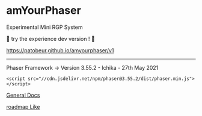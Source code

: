 # amYourPhaser

Experimental Mini RGP System

🐰 try the experience dev version ! 🌱

https://patobeur.github.io/amyourphaser/v1

- - -
Phaser Framework -> Version 3.55.2 - Ichika - 27th May 2021

```
<script src="//cdn.jsdelivr.net/npm/phaser@3.55.2/dist/phaser.min.js"></script>
```
[General Docs](https://phaser.io/docs)


[roadmap Like](https://github.com/patobeur/amyourphaser/blob/master/v1/roadmap.md)
 

